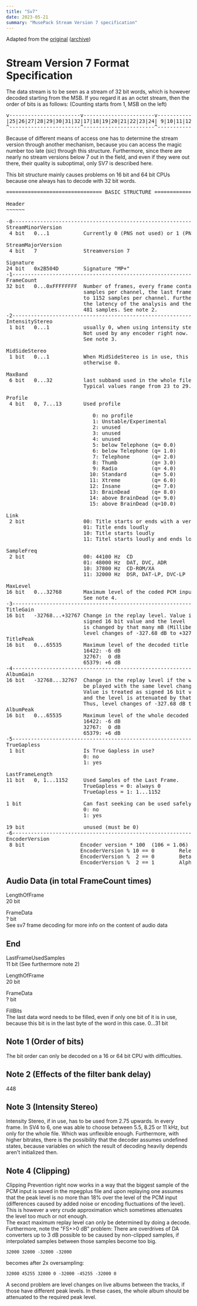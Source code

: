 ```yaml
---
title: "Sv7"
date: 2023-05-21
summary: "MusePack Stream Version 7 specification"
---
```


Adapted from the [original] ([archive])

# Stream Version 7 Format Specification

The data stream is to be seen as a stream of 32 bit words, which is however decoded starting from the MSB. If you regard it as an octet stream, then the order of bits is as follows: (Counting starts from 1, MSB on the left) 

<pre>v-----------------------v-----------------------v-----------------------v-----------------------v-----------------------v---
|25|26|27|28|29|30|31|32|17|18|19|20|21|22|23|24| 9|10|11|12|13|14|15|16| 1| 2| 3| 4| 5| 6| 7| 8|57|58|59|60|61|62|63|64|49|
^-----------------------^-----------------------^-----------------------^-----------------------^-----------------------^---
</pre>

Because of different means of access one has to determine the stream version through another mechanism, because you can access the magic number too late (sic) through this structure. Furthermore, since there are nearly no stream versions below 7 out in the field, and even if they were out there, their quality is suboptimal, only SV7 is described here.

This bit structure mainly causes problems on 16 bit and 64 bit CPUs because one always has to decode with 32 bit words. 

<pre>=============================== BASIC STRUCTURE ============================

Header
~~~~~~

-0-------------------------------------------------------------------------
StreamMinorVersion
 4 bit   0...1           Currently 0 (PNS not used) or 1 (PNS used)

StreamMajorVersion
 4 bit   7               Streamversion 7

Signature
24 bit   0x2B504D        Signature "MP+"
-1------------------------------------------------------------------------
FrameCount
32 bit   0...0xFFFFFFFF  Number of frames, every frame contains 1152
                         samples per channel, the last frame contains 1
                         to 1152 samples per channel. Furthermore, one has to consider
                         the latency of the analysis and the synthesis filterbank of
                         481 samples. See note 2.
-2-------------------------------------------------------------------------
IntensityStereo
 1 bit   0...1           usually 0, when using intensity stereo coding (IS) 1.
                         Not used by any encoder right now.
                         See note 3.

MidSideStereo
 1 bit   0...1           When MidSideStereo is in use, this bit is 1,
                         otherwise 0.

MaxBand
 6 bit   0...32          last subband used in the whole file.
                         Typical values range from 23 to 29.

Profile
 4 bit   0, 7...13       Used profile

                            0: no profile
                            1: Unstable/Experimental
                            2: unused
                            3: unused
                            4: unused
                            5: below Telephone (q= 0.0)
                            6: below Telephone (q= 1.0)
                            7: Telephone       (q= 2.0)
                            8: Thumb           (q= 3.0)
                            9: Radio           (q= 4.0)
                           10: Standard        (q= 5.0)
                           11: Xtreme          (q= 6.0)
                           12: Insane          (q= 7.0)
                           13: BrainDead       (q= 8.0)
                           14: above BrainDead (q= 9.0)
                           15: above BrainDead (q=10.0)

Link
 2 bit                   00: Title starts or ends with a very low level (no live or classical genre titles)
                         01: Title ends loudly
                         10: Title starts loudly
                         11: Titel starts loudly and ends loudly

SampleFreq
 2 bit                   00: 44100 Hz  CD
                         01: 48000 Hz  DAT, DVC, ADR
                         10: 37800 Hz  CD-ROM/XA
                         11: 32000 Hz  DSR, DAT-LP, DVC-LP

MaxLevel
16 bit   0...32768       Maximum level of the coded PCM input signal
                         See note 4.
-3-------------------------------------------------------------------------
TitleGain
16 bit   -32768...+32767 Change in the replay level. Value is treated as
                         signed 16 bit value and the level
                         is changed by that many mB (Millibel). Thus
                         level changes of -327.68 dB to +327.67 dB are possible.
TitlePeak
16 bit   0...65535       Maximum level of the decoded title
                         16422: -6 dB
                         32767:  0 dB
                         65379: +6 dB
-4-------------------------------------------------------------------------
AlbumGain
16 bit   -32768...32767  Change in the replay level if the whole cd is supposed to
                         be played with the same level change for all tracks.
                         Value is treated as signed 16 bit value
                         and the level is attenuated by that many mB (Millibel)
                         Thus, level changes of -327.68 dB to +327.67 dB are possible.
AlbumPeak
16 bit   0...65535       Maximum level of the whole decoded CD
                         16422: -6 dB
                         32767:  0 dB
                         65379: +6 dB
-5-------------------------------------------------------------------------
TrueGapless
 1 bit                   Is True Gapless in use?
                         0: no
                         1: yes

LastFrameLength
11 bit   0, 1...1152     Used Samples of the Last Frame.
                         TrueGapless = 0: always 0
                         TrueGapless = 1: 1...1152

1 bit                    Can fast seeking can be used safely ?
                         0: no
                         1: yes

19 bit                   unused (must be 0)
-6-------------------------------------------------------------------------
EncoderVersion
 8 bit                  Encoder version * 100  (106 = 1.06)
                        EncoderVersion % 10 == 0        Release (1.0)
                        EncoderVersion %  2 == 0        Beta (1.06)
                        EncoderVersion %  2 == 1        Alpha (1.05a...z)
</pre>

## Audio Data (in total FrameCount times)

LengthOfFrame<br />
20 bit

FrameData<br />
? bit<br />
See sv7 frame decoding for more info on the content of audio data 

## End

LastFrameUsedSamples<br />
11 bit (See furthermore note 2)

LengthOfFrame<br />
20 bit

FrameData<br />
? bit

FillBits<br />
The last data word needs to be filled, even if only one bit of it is in use, because this bit is in the last byte of the word in this case.
0...31 bit

## Note 1 (Order of bits)

The bit order can only be decoded on a 16 or 64 bit CPU with difficulties. 

## Note 2 (Effects of the filter bank delay)

448

## Note 3 (Intensity Stereo)

Intensity Stereo, if in use, has to be used from 2.75 upwards. In every frame. In SV4 to 6, one was able to choose between 5.5, 8.25 or 11 kHz, but only for the whole file. Which was unflexible enough. Furthermore, with higher bitrates, there is the possibility that the decoder assumes undefined states, because variables on which the result of decoding heavily depends aren't initialized then. 

## Note 4 (Clipping)

Clipping Prevention right now works in a way that the biggest sample of the PCM input is saved in the mpegplus file and upon replaying one assumes that the peak level is no more than 18% over the level of the PCM input (differences caused by added noise or encoding fluctuations of the level).<br />
This is however a very crude approximation which sometimes attenuates the level too much or not enough.<br />
The exact maximum replay level can only be determined by doing a decode.<br />
Furthermore, note the "FS+>0 dB" problem: There are overdrives of DA converters up to 3 dB possible to be caused by non-clipped samples, if interpolated samples between those samples become too big.

    32000 32000 -32000 -32000

becomes after 2x oversampling:

    32000 45255 32000 0 -32000 -45255 -32000 0

A second problem are level changes on live albums between the tracks, if those have different peak levels. In these cases, the whole album should be attenuated to the required peak level.

<!-- References -->
[original]: http://trac.musepack.net/musepack/wiki/SV7Specification
[archive]: https://web.archive.org/web/20230118034057/http://trac.musepack.net/musepack/wiki/SV7Specification
 
